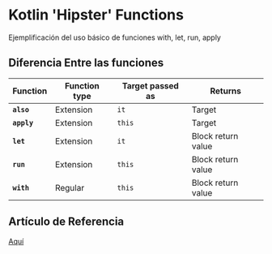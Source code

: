 # Kotlin 'Hipster' Functions
Ejemplificación del uso básico de funciones with, let, run, apply

## Diferencia Entre las funciones
| Function   | Function type | Target passed as | Returns            |
|------------|---------------|------------------|--------------------|
| **`also`** | Extension     | `it`             | Target             |
| **`apply`**| Extension     | `this`           | Target             |
| **`let`**  | Extension     | `it`             | Block return value |
| **`run`**  | Extension     | `this`           | Block return value |
| **`with`** | Regular       | `this`           | Block return value |

## Artículo de Referencia
[Aquí](https://proandroiddev.com/the-difference-between-kotlins-functions-let-apply-with-run-and-else-ca51a4c696b8)
